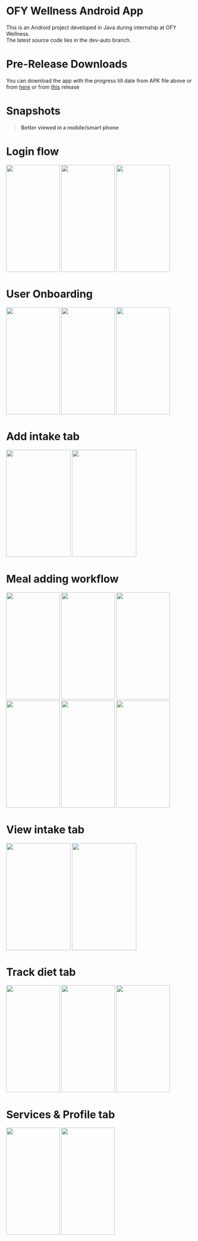 # OFY Wellness Android App
This is an Android project developed in Java during internship at OFY Wellness.  
The latest source code lies in the dev-auto branch.  
# Pre-Release Downloads
You can download the app with the progress till date from APK file above
or from [here](https://github.com/PrathameshBhagat/OFY-Wellness/releases/download/v0.5.0/OFYWellness.apk)
or from [this](https://github.com/PrathameshBhagat/OFY-Wellness/releases/tag/v0.5.0) release  
# Snapshots
  
> **Better viewed in a mobile/smart phone**

# Login flow 
<img src="https://github.com/PrathameshBhagat/OFY-Wellness/assets/90595097/ad637e53-9e86-4982-8816-9fab8499abba" style="height:30vw;width:15vw">
<img src="https://github.com/PrathameshBhagat/OFY-Wellness/assets/90595097/444393be-2859-46c4-8a77-b47f7e70f293" style="height:30vw;width:15vw"> 
<img src="https://github.com/PrathameshBhagat/OFY-Wellness/assets/90595097/0f777aff-7e51-4db3-9ee9-4eec2d6613ce" style="height:30vw;width:15vw"> 

# User Onboarding
<img src="https://github.com/PrathameshBhagat/OFY-Wellness/assets/90595097/dd3669c5-4ec8-499f-8a4d-2a27ae2ab6ed" style="height:30vw;width:15vw">
<img src="https://github.com/PrathameshBhagat/OFY-Wellness/assets/90595097/59e52ff9-eab3-4f09-9866-f9a5d8acee9b" style="height:30vw;width:15vw">
<img src="https://github.com/PrathameshBhagat/OFY-Wellness/assets/90595097/7b129859-2bff-4502-92b1-fc4c94622f78" style="height:30vw;width:15vw">

# Add intake tab
<img src="https://github.com/PrathameshBhagat/OFY-Wellness/assets/90595097/f828c2e7-c2d7-4078-aeed-7eba72f2224b" style="height:30vw;width:18vw">
<img src="https://github.com/PrathameshBhagat/OFY-Wellness/assets/90595097/04ecab39-7d65-449e-9a26-e600414535e6" style="height:30vw;width:18vw">

# Meal adding workflow
<img src="https://github.com/PrathameshBhagat/OFY-Wellness/assets/90595097/223b0cf9-562e-48ba-80c3-695fa3f03031" style="height:30vw;width:15vw">
<img src="https://github.com/PrathameshBhagat/OFY-Wellness/assets/90595097/0f101c76-b602-4b16-b8da-b8b7400060f2" style="height:30vw;width:15vw">
<img src="https://github.com/PrathameshBhagat/OFY-Wellness/assets/90595097/de091d08-8123-41c9-a278-b8091558ebf1" style="height:30vw;width:15vw">
<br/>
<img src="https://github.com/PrathameshBhagat/OFY-Wellness/assets/90595097/89daebf2-b691-4f21-b64b-4f55fb946ac0" style="height:30vw;width:15vw">
<img src="https://github.com/PrathameshBhagat/OFY-Wellness/assets/90595097/578d1d58-5d73-4090-b024-9a3ff48b5d81" style="height:30vw;width:15vw">
<img src="https://github.com/PrathameshBhagat/OFY-Wellness/assets/90595097/6da3b553-801b-4309-900d-160a065fafe7" style="height:30vw;width:15vw">

# View intake tab
<img src="https://github.com/PrathameshBhagat/OFY-Wellness/assets/90595097/f03fe9a2-1a4e-48cf-a152-5c4b41306bb7" style="height:30vw;width:18vw">
<img src="https://github.com/PrathameshBhagat/OFY-Wellness/assets/90595097/c97387ec-6195-44d9-a6b5-c80cfe6496b2" style="height:30vw;width:18vw">

# Track diet tab 
<img src="https://github.com/PrathameshBhagat/OFY-Wellness/assets/90595097/db85c0d7-cbfa-4380-807c-2f4d7f6b99c7" style="height:30vw;width:15vw">
<img src="https://github.com/PrathameshBhagat/OFY-Wellness/assets/90595097/4ff5f01f-96ad-4c57-8e92-5f413a13ec1d" style="height:30vw;width:15vw">
<img src="https://github.com/PrathameshBhagat/OFY-Wellness/assets/90595097/77e69c18-32f0-4913-9ea0-0936d2744d54" style="height:30vw;width:15vw">

# Services & Profile tab 
<img src="https://github.com/PrathameshBhagat/OFY-Wellness/assets/90595097/fec3864e-6c56-424d-a172-aeeda130b5ca" style="height:30vw;width:15vw">
<img src="https://github.com/PrathameshBhagat/OFY-Wellness/assets/90595097/3a39b2c0-773d-4a98-b4dd-ddaed1e606f5" style="height:30vw;width:15vw">


